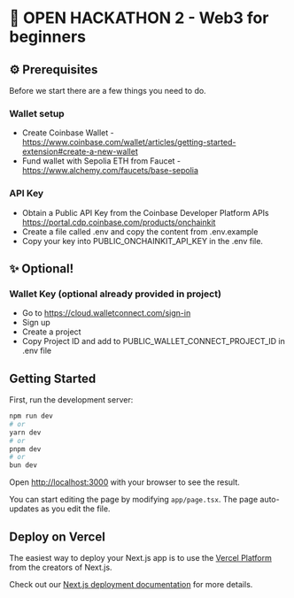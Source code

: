 # 🚀 OPEN HACKATHON 2 - Web3 for beginners

## ⚙️ Prerequisites
Before we start there are a few things you need to do.

### Wallet setup
* Create Coinbase Wallet - https://www.coinbase.com/wallet/articles/getting-started-extension#create-a-new-wallet
* Fund wallet with Sepolia ETH from Faucet - https://www.alchemy.com/faucets/base-sepolia

### API Key
* Obtain a Public API Key from the Coinbase Developer Platform APIs https://portal.cdp.coinbase.com/products/onchainkit
* Create a file called .env and copy the content from .env.example
* Copy your key into PUBLIC_ONCHAINKIT_API_KEY in the .env file.

## ✨ Optional!
### Wallet Key (optional already provided in project)
* Go to https://cloud.walletconnect.com/sign-in
* Sign up
* Create  a project
* Copy Project ID and add to PUBLIC_WALLET_CONNECT_PROJECT_ID in .env file

## Getting Started

First, run the development server:

```bash
npm run dev
# or
yarn dev
# or
pnpm dev
# or
bun dev
```

Open [http://localhost:3000](http://localhost:3000) with your browser to see the result.

You can start editing the page by modifying `app/page.tsx`. The page auto-updates as you edit the file.

## Deploy on Vercel

The easiest way to deploy your Next.js app is to use the [Vercel Platform](https://vercel.com/new?utm_medium=default-template&filter=next.js&utm_source=create-next-app&utm_campaign=create-next-app-readme) from the creators of Next.js.

Check out our [Next.js deployment documentation](https://nextjs.org/docs/deployment) for more details.
